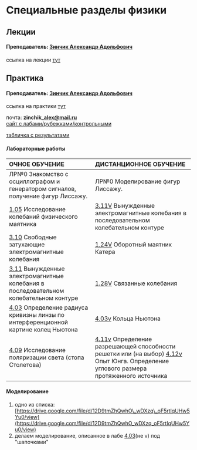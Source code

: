 # Специальные разделы физики

## Лекции

#### Преподаватель: [Зинчик Александр Адольфович](https://isu.ifmo.ru/pls/apex/f?p=2143:3:105747231495544::NO::PID:105840)

ссылка на лекции [тут](https://itmo.zoom.us/j/87044790587?pwd=L3JIcnNDeDY4ZU91VnFqY0xVYUw3QT09)

## Практика

#### Преподаватель: [Зинчик Александр Адольфович](https://isu.ifmo.ru/pls/apex/f?p=2143:3:105747231495544::NO::PID:105840)

ссылка на практики [тут](https://itmo.zoom.us/j/81010619116?pwd=LzJEM2p2VjM4TE0rcGRnWU04aDBSdz09)

почта: **zinchik\_alex@mail.ru**  
[сайт с лабами/рубежками/контрольными](https://study.physics.itmo.ru/login/index.php)

[табличка с результатами](https://docs.google.com/spreadsheets/d/1borm5clmQqHAI4YdxSbEECv3zFawkAM8YEDPuesKXB8/edit#gid=0)

#### Лабораторные работы

| ОЧНОЕ ОБУЧЕНИЕ | ДИСТАНЦИОННОЕ ОБУЧЕНИЕ |
| :--- | :--- |
| ЛР№0 Знакомство с осциллографом и генератором сигналов, получение фигур Лиссажу. | ЛР№0 Моделирование фигур Лиссажу. |
| [1.05](https://study.physics.itmo.ru/course/view.php?id=95&section=7) Исследование колебаний физического маятника | [3.11V](https://study.physics.itmo.ru/course/view.php?id=74&section=12) Вынужденные электромагнитные колебания в последовательном колебательном контуре |
| [3.10](https://study.physics.itmo.ru/course/view.php?id=74&section=11) Свободные затухающие электромагнитные колебания | [1.24V](https://study.physics.itmo.ru/course/view.php?id=127&section=5) Оборотный маятник Катера |
| [3.11](https://study.physics.itmo.ru/course/view.php?id=74&section=12) Вынужденные электромагнитные колебания в последовательном колебательном контуре | [1.28V](https://study.physics.itmo.ru/course/view.php?id=127&section=6) Связанные колебания |
| [4.03](https://study.physics.itmo.ru/course/view.php?id=68&section=3) Определение радиуса кривизны линзы по интерференционной картине колец Ньютона | [4.03v](https://study.physics.itmo.ru/course/view.php?id=68&section=4) Кольца Ньютона |
| [4.09](https://study.physics.itmo.ru/course/view.php?id=68&section=10) Исследование поляризации света \(стопа Столетова\) | [4.11v](https://study.physics.itmo.ru/course/view.php?id=68&section=12) Определение разрешающей способности решетки или \(на выбор\) [4.12v](https://study.physics.itmo.ru/course/view.php?id=68&section=13) Опыт Юнга. Определение углового размера протяженного источника |

#### Моделирование

1. одно из списка: [https://drive.google.com/file/d/12D9tmZhQwhO\_wDXzq\_oF5rtIqUHw5Yu0/view](https://drive.google.com/file/d/12D9tmZhQwhO_wDXzq_oF5rtIqUHw5Yu0/view)
2. делаем моделирование, описанное в лабе [4.03](https://study.physics.itmo.ru/pluginfile.php/4244/mod_resource/content/7/NewtonRing_a5.pdf)\(не v\) под "шапочками"

